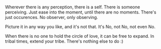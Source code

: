 Wherever there is any perception, there is a self. There is someone perceiving. 
Just ease into the moment, until there are no moments. There's just occurences. No observer, only observing.

Picture it in any way you like, and it's not that. It's No, not No, not even No.

When there is no one to hold the circle of love, it can be free to expand. In tribal times, extend your tribe. There's nothing else to do :)